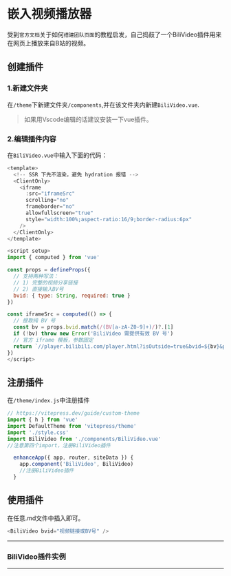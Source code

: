 # 嵌入视频播放器

<update />

受到`官方文档`关于如何`搭建团队页面`的教程启发，自己捣鼓了一个BiliVideo插件用来在网页上播放来自B站的视频。

## 创建插件

### 1.新建文件夹

在`/theme`下新建文件夹`/components`,并在该文件夹内新建`BiliVideo.vue`.

>如果用Vscode编辑的话建议安装一下vue插件。

### 2.编辑插件内容

在`BiliVideo.vue`中输入下面的代码：

```js
<template>
  <!-- SSR 下先不渲染，避免 hydration 报错 -->
  <ClientOnly>
    <iframe
      :src="iframeSrc"
      scrolling="no"
      frameborder="no"
      allowfullscreen="true"
      style="width:100%;aspect-ratio:16/9;border-radius:6px"
    />
  </ClientOnly>
</template>

<script setup>
import { computed } from 'vue'

const props = defineProps({
  // 支持两种写法：
  // 1) 完整的视频分享链接
  // 2) 直接输入BV号
  bvid: { type: String, required: true }
})

const iframeSrc = computed(() => {
  // 提取纯 BV 号
  const bv = props.bvid.match(/(BV[a-zA-Z0-9]+)/)?.[1]
  if (!bv) throw new Error('BiliVideo 需提供有效 BV 号')
  // 官方 iframe 模板，参数固定
  return `//player.bilibili.com/player.html?isOutside=true&bvid=${bv}&p=1`
})
</script>
```

## 注册插件

在`/theme/index.js`中注册插件

```js
// https://vitepress.dev/guide/custom-theme
import { h } from 'vue'
import DefaultTheme from 'vitepress/theme'
import './style.css'
import BiliVideo from './components/BiliVideo.vue'
//注意第四个import，注册BiliVideo插件
```

```js
  enhanceApp({ app, router, siteData }) {
    app.component('BiliVideo', BiliVideo)
    //注册BiliVideo插件
  }
```

## 使用插件

在任意.md文件中插入即可。

```js
<BiliVideo bvid="视频链接或BV号" />
```

---

### BiliVideo插件实例
---
<BiliVideo bvid=" https://www.bilibili.com/video/BV16g411u7V2/?share_source=copy_web&vd_source=8c81e21b0ed380fd14142549f249565b" />